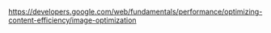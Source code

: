 https://developers.google.com/web/fundamentals/performance/optimizing-content-efficiency/image-optimization





